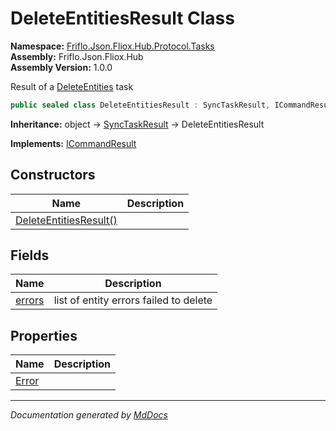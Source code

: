 ﻿<!--  
  <auto-generated>   
    The contents of this file were generated by a tool.  
    Changes to this file may be list if the file is regenerated  
  </auto-generated>   
-->

# DeleteEntitiesResult Class

**Namespace:** [Friflo.Json.Fliox.Hub.Protocol.Tasks](../index.md)  
**Assembly:** Friflo.Json.Fliox.Hub  
**Assembly Version:** 1.0.0

Result of a [DeleteEntities](../DeleteEntities/index.md) task

```csharp
public sealed class DeleteEntitiesResult : SyncTaskResult, ICommandResult
```

**Inheritance:** object → [SyncTaskResult](../SyncTaskResult/index.md) → DeleteEntitiesResult

**Implements:** [ICommandResult](../../Models/ICommandResult/index.md)

## Constructors

| Name                                            | Description |
| ----------------------------------------------- | ----------- |
| [DeleteEntitiesResult()](constructors/index.md) |             |

## Fields

| Name                       | Description                            |
| -------------------------- | -------------------------------------- |
| [errors](fields/errors.md) | list of entity errors failed to delete |

## Properties

| Name                         | Description |
| ---------------------------- | ----------- |
| [Error](properties/Error.md) |             |

___

*Documentation generated by [MdDocs](https://github.com/ap0llo/mddocs)*
